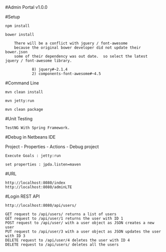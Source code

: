 #Admin Portal v1.0.0


#Setup

    npm install
    
    bower install

        There will be a conflict with jquery / font-awesome 
        because the original bower developer did not update their bower.json 
        some of their dependency was out date.  so select the latest jquery / font-awesome library.

                8) jquery#~2.1.4 
                2) components-font-awesome#~4.5 

#Command Line 

    mvn clean install

    mvn jetty:run

    mvn clean package

#Unit Testing

    TestNG With Spring Framework.    

#Debug in Netbeans IDE

Project - Properties - Actions - Debug project

    Execute Goals : jetty:run

    set properties : jpda.listen=maven

#URL

    http://localhost:8080/index
    http://localhost:8080/adminLTE


#Login REST API

    http://localhost:8080/api/users/

    GET request to /api/users/ returns a list of users
    GET request to /api/user/1 returns the user with ID 1
    POST request to /api/user/ with a user object as JSON creates a new user
    PUT request to /api/user/3 with a user object as JSON updates the user with ID 3
    DELETE request to /api/user/4 deletes the user with ID 4
    DELETE request to /api/users/ deletes all the users
